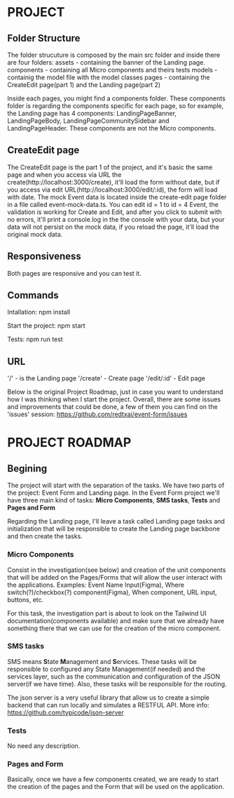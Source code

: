 # PROJECT
## Folder Structure

The folder strucuture is composed by the main src folder and inside there are four folders:
assets - containing the banner of the Landing page.
components - containing all Micro components and theirs tests
models - containig the model file with the model classes
pages - containing the CreateEdit page(part 1) and the Landing page(part 2)

Inside each pages, you might find a components folder. These components folder is regarding the components specific for each page, so for example, the Landing page has 4 components: LandingPageBanner, LandingPageBody, LandingPageCommunitySidebar and LandingPageHeader. These components are not the Micro components.

## CreateEdit page

The CreateEdit page is the part 1 of the project, and it's basic the same page and when you access via URL the create(http://localhost:3000/create), it'll load the form without date, but if you access via edit URL(http://localhost:3000/edit/:id), the form will load with date. The mock Event data is located inside the create-edit page folder in a file called event-mock-data.ts. You can edit id = 1 to id = 4 Event, the validation is working for Create and Edit, and after you click to submit with no errors, it'll print a console.log in the the console with your data, but your data will not persist on the mock data, if you reload the page, it'll load the original mock data.

## Responsiveness

Both pages are responsive and you can test it.

## Commands

Intallation:
npm install

Start the project:
npm start

Tests:
npm run test

## URL

'/' - is the Landing page
'/create' - Create page
'/edit/:id' - Edit page


Below is the original Project Roadmap, just in case you want to understand how I was thinking when I start the project. Overall, there are some issues and improvements that could be done, a few of them you can find on the 'issues' session: https://github.com/redtxai/event-form/issues

# PROJECT ROADMAP

## **Begining**

The project will start with the separation of the tasks. We have two parts of the project: Event Form and Landing page. In the Event Form project we'll have three main kind of tasks: **Micro Components**, **SMS tasks**, **Tests** and **Pages and Form**

Regarding the Landing page, I'll leave a task called Landing page tasks and initialization that will be responsible to create the Landing page backbone and then create the tasks.

### **Micro Components**

Consist in the investigation(see below) and creation of the unit components that will be added on the Pages/Forms that will allow the user interact with the applications. Examples: Event Name Input(Figma), Where switch(?)/checkbox(?) component(Figma), When component, URL input, buttons, etc.

For this task, the investigation part is about to look on the Tailwind UI documentation(components available) and make sure that we already have something there that we can use for the creation of the micro component.

### **SMS tasks**

SMS means **S**tate **M**anagement and **S**ervices. These tasks will be responsible to configured any State Management(if needed) and the services layer, such as the communication and configuration of the JSON server(if we have time). Also, these tasks will be responsible for the routing.

The json server is a very useful library that allow us to create a simple backend that can run locally and simulates a RESTFUL API.
More info: https://github.com/typicode/json-server

### **Tests** 

No need any description.

### **Pages and Form**

Basically, once we have a few components created, we are ready to start the creation of the pages and the Form that will be used on the application.
